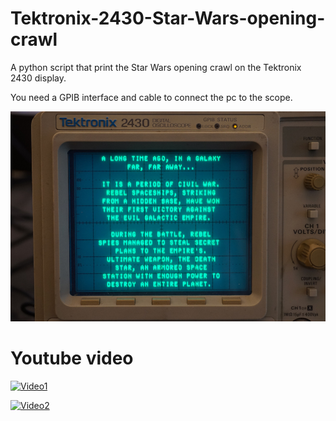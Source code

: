 # Tektronix-2430-Star-Wars-opening-crawl
A python script that print the Star Wars opening crawl on the Tektronix 2430 display.

You need a GPIB interface and cable to connect the pc to the scope.

![TekImage](https://raw.githubusercontent.com/bigjohnson/bigjohnson.github.io/master/Tektronix-2430-Star-Wars-opening-crawl/tekwars.jpg)

# Youtube video

[![Video1](http://i3.ytimg.com/vi/aNhXs6ffWJo/hqdefault.jpg)](https://youtu.be/aNhXs6ffWJo)



[![Video2](http://i3.ytimg.com/vi/BcBWxoD4IjY/hqdefault.jpg])](https://youtu.be/BcBWxoD4IjY)



